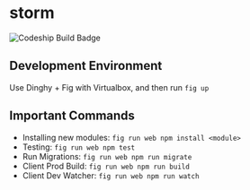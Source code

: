 storm
=====

![Codeship Build Badge](https://codeship.com/projects/48dd4e20-8f23-0132-7756-0a0cf4fe8e66/status?branch=master)

## Development Environment ##

Use Dinghy + Fig with Virtualbox, and then run `fig up`

## Important Commands ##

- Installing new modules: `fig run web npm install <module>`
- Testing: `fig run web npm test`
- Run Migrations: `fig run web npm run migrate`
- Client Prod Build: `fig run web npm run build`
- Client Dev Watcher: `fig run web npm run watch`

